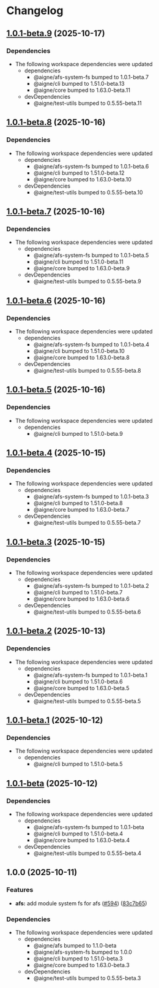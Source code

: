 # Changelog

## [1.0.1-beta.9](https://github.com/AIGNE-io/aigne-framework/compare/example-afs-system-fs-v1.0.1-beta.8...example-afs-system-fs-v1.0.1-beta.9) (2025-10-17)


### Dependencies

* The following workspace dependencies were updated
  * dependencies
    * @aigne/afs-system-fs bumped to 1.0.1-beta.7
    * @aigne/cli bumped to 1.51.0-beta.13
    * @aigne/core bumped to 1.63.0-beta.11
  * devDependencies
    * @aigne/test-utils bumped to 0.5.55-beta.11

## [1.0.1-beta.8](https://github.com/AIGNE-io/aigne-framework/compare/example-afs-system-fs-v1.0.1-beta.7...example-afs-system-fs-v1.0.1-beta.8) (2025-10-16)


### Dependencies

* The following workspace dependencies were updated
  * dependencies
    * @aigne/afs-system-fs bumped to 1.0.1-beta.6
    * @aigne/cli bumped to 1.51.0-beta.12
    * @aigne/core bumped to 1.63.0-beta.10
  * devDependencies
    * @aigne/test-utils bumped to 0.5.55-beta.10

## [1.0.1-beta.7](https://github.com/AIGNE-io/aigne-framework/compare/example-afs-system-fs-v1.0.1-beta.6...example-afs-system-fs-v1.0.1-beta.7) (2025-10-16)


### Dependencies

* The following workspace dependencies were updated
  * dependencies
    * @aigne/afs-system-fs bumped to 1.0.1-beta.5
    * @aigne/cli bumped to 1.51.0-beta.11
    * @aigne/core bumped to 1.63.0-beta.9
  * devDependencies
    * @aigne/test-utils bumped to 0.5.55-beta.9

## [1.0.1-beta.6](https://github.com/AIGNE-io/aigne-framework/compare/example-afs-system-fs-v1.0.1-beta.5...example-afs-system-fs-v1.0.1-beta.6) (2025-10-16)


### Dependencies

* The following workspace dependencies were updated
  * dependencies
    * @aigne/afs-system-fs bumped to 1.0.1-beta.4
    * @aigne/cli bumped to 1.51.0-beta.10
    * @aigne/core bumped to 1.63.0-beta.8
  * devDependencies
    * @aigne/test-utils bumped to 0.5.55-beta.8

## [1.0.1-beta.5](https://github.com/AIGNE-io/aigne-framework/compare/example-afs-system-fs-v1.0.1-beta.4...example-afs-system-fs-v1.0.1-beta.5) (2025-10-16)


### Dependencies

* The following workspace dependencies were updated
  * dependencies
    * @aigne/cli bumped to 1.51.0-beta.9

## [1.0.1-beta.4](https://github.com/AIGNE-io/aigne-framework/compare/example-afs-system-fs-v1.0.1-beta.3...example-afs-system-fs-v1.0.1-beta.4) (2025-10-15)


### Dependencies

* The following workspace dependencies were updated
  * dependencies
    * @aigne/afs-system-fs bumped to 1.0.1-beta.3
    * @aigne/cli bumped to 1.51.0-beta.8
    * @aigne/core bumped to 1.63.0-beta.7
  * devDependencies
    * @aigne/test-utils bumped to 0.5.55-beta.7

## [1.0.1-beta.3](https://github.com/AIGNE-io/aigne-framework/compare/example-afs-system-fs-v1.0.1-beta.2...example-afs-system-fs-v1.0.1-beta.3) (2025-10-15)


### Dependencies

* The following workspace dependencies were updated
  * dependencies
    * @aigne/afs-system-fs bumped to 1.0.1-beta.2
    * @aigne/cli bumped to 1.51.0-beta.7
    * @aigne/core bumped to 1.63.0-beta.6
  * devDependencies
    * @aigne/test-utils bumped to 0.5.55-beta.6

## [1.0.1-beta.2](https://github.com/AIGNE-io/aigne-framework/compare/example-afs-system-fs-v1.0.1-beta.1...example-afs-system-fs-v1.0.1-beta.2) (2025-10-13)


### Dependencies

* The following workspace dependencies were updated
  * dependencies
    * @aigne/afs-system-fs bumped to 1.0.1-beta.1
    * @aigne/cli bumped to 1.51.0-beta.6
    * @aigne/core bumped to 1.63.0-beta.5
  * devDependencies
    * @aigne/test-utils bumped to 0.5.55-beta.5

## [1.0.1-beta.1](https://github.com/AIGNE-io/aigne-framework/compare/example-afs-system-fs-v1.0.1-beta...example-afs-system-fs-v1.0.1-beta.1) (2025-10-12)


### Dependencies

* The following workspace dependencies were updated
  * dependencies
    * @aigne/cli bumped to 1.51.0-beta.5

## [1.0.1-beta](https://github.com/AIGNE-io/aigne-framework/compare/example-afs-system-fs-v1.0.0...example-afs-system-fs-v1.0.1-beta) (2025-10-12)


### Dependencies

* The following workspace dependencies were updated
  * dependencies
    * @aigne/afs-system-fs bumped to 1.0.1-beta
    * @aigne/cli bumped to 1.51.0-beta.4
    * @aigne/core bumped to 1.63.0-beta.4
  * devDependencies
    * @aigne/test-utils bumped to 0.5.55-beta.4

## 1.0.0 (2025-10-11)


### Features

* **afs:** add module system fs for afs ([#594](https://github.com/AIGNE-io/aigne-framework/issues/594)) ([83c7b65](https://github.com/AIGNE-io/aigne-framework/commit/83c7b6555d21c606a5005eb05f6686882fb8ffa3))


### Dependencies

* The following workspace dependencies were updated
  * dependencies
    * @aigne/afs bumped to 1.1.0-beta
    * @aigne/afs-system-fs bumped to 1.0.0
    * @aigne/cli bumped to 1.51.0-beta.3
    * @aigne/core bumped to 1.63.0-beta.3
  * devDependencies
    * @aigne/test-utils bumped to 0.5.55-beta.3
